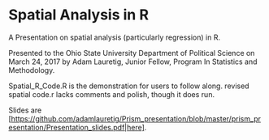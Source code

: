 # Spatial Analysis in R #

A Presentation on spatial analysis (particularly regression) in R. 

Presented to the Ohio State University Department of Political Science on March 24, 2017 by Adam Lauretig, Junior Fellow, Program In Statistics and Methodology.

Spatial_R_Code.R is the demonstration for users to follow along.
revised spatial code.r lacks comments and polish, though it does run.

Slides are [https://github.com/adamlauretig/Prism_presentation/blob/master/prism_presentation/Presentation_slides.pdf|here].
